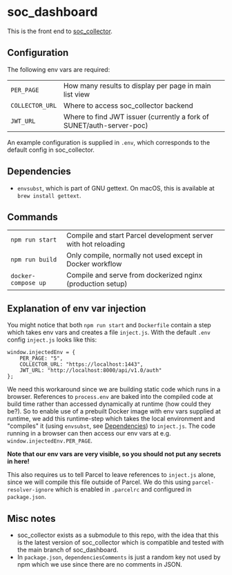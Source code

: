 # soc_dashboard

This is the front end to [soc_collector](https://git.sunet.se/soc_collector.git/).

## Configuration

The following env vars are required:

| | |
|-|-|
| `PER_PAGE`      | How many results to display per page in main list view               |
| `COLLECTOR_URL` | Where to access soc_collector backend                                |
| `JWT_URL`       | Where to find JWT issuer (currently a fork of SUNET/auth-server-poc) |

An example configuration is supplied in `.env`, which corresponds to the default config in soc_collector.

## Dependencies

- `envsubst`, which is part of GNU gettext. On macOS, this is available at `brew install gettext`.

## Commands

| | |
|-|-|
| `npm run start`     | Compile and start Parcel development server with hot reloading |
| `npm run build`     | Only compile, normally not used except in Docker workflow      |
| `docker-compose up` | Compile and serve from dockerized nginx (production setup)     |

## Explanation of env var injection

You might notice that both `npm run start` and `Dockerfile` contain a step which takes env vars and creates a file `inject.js`. With the default `.env` config `inject.js` looks like this:

```
window.injectedEnv = {
    PER_PAGE: "5",
    COLLECTOR_URL: "https://localhost:1443",
    JWT_URL: "http://localhost:8000/api/v1.0/auth"
};
```

We need this workaround since we are building static code which runs in a browser. References to `process.env` are baked into the compiled code at build time rather than accessed dynamically at runtime (how could they be?). So to enable use of a prebuilt Docker image with env vars supplied at runtime, we add this runtime-step which takes the local environment and "compiles" it (using `envsubst`, see [Dependencies](#dependencies)) to `inject.js`. The code running in a browser can then access our env vars at e.g. `window.injectedEnv.PER_PAGE`.

**Note that our env vars are very visible, so you should not put any secrets in here!**

This also requires us to tell Parcel to leave references to `inject.js` alone, since we will compile this file outside of Parcel. We do this using `parcel-resolver-ignore` which is enabled in `.parcelrc` and configured in `package.json`.

## Misc notes

- soc_collector exists as a submodule to this repo, with the idea that this is the latest version of soc_collector which is compatible and tested with the main branch of soc_dashboard.
- In `package.json`, `dependenciesComments` is just a random key not used by npm which we use since there are no comments in JSON.
